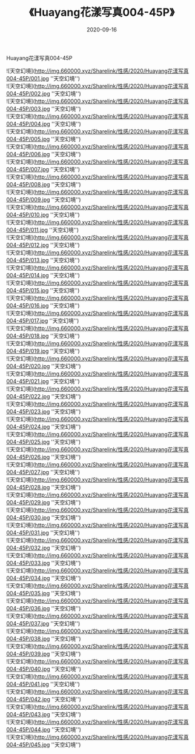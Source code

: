 ﻿---
layout: post
title:  《Huayang花漾写真004-45P》
date:   2020-09-16
img: http://img.660000.xyz/Sharelink/性感/2020/Huayang花漾写真004-45P/000.jpg
categories: [美女, 性感, 泳衣]
---

Huayang花漾写真004-45P



![天空幻境](http://img.660000.xyz/Sharelink/性感/2020/Huayang花漾写真004-45P/001.jpg ''天空幻境'') <br>
![天空幻境](http://img.660000.xyz/Sharelink/性感/2020/Huayang花漾写真004-45P/002.jpg ''天空幻境'') <br>
![天空幻境](http://img.660000.xyz/Sharelink/性感/2020/Huayang花漾写真004-45P/003.jpg ''天空幻境'') <br>
![天空幻境](http://img.660000.xyz/Sharelink/性感/2020/Huayang花漾写真004-45P/004.jpg ''天空幻境'') <br>
![天空幻境](http://img.660000.xyz/Sharelink/性感/2020/Huayang花漾写真004-45P/005.jpg ''天空幻境'') <br>
![天空幻境](http://img.660000.xyz/Sharelink/性感/2020/Huayang花漾写真004-45P/006.jpg ''天空幻境'') <br>
![天空幻境](http://img.660000.xyz/Sharelink/性感/2020/Huayang花漾写真004-45P/007.jpg ''天空幻境'') <br>
![天空幻境](http://img.660000.xyz/Sharelink/性感/2020/Huayang花漾写真004-45P/008.jpg ''天空幻境'') <br>
![天空幻境](http://img.660000.xyz/Sharelink/性感/2020/Huayang花漾写真004-45P/009.jpg ''天空幻境'') <br>
![天空幻境](http://img.660000.xyz/Sharelink/性感/2020/Huayang花漾写真004-45P/010.jpg ''天空幻境'') <br>
![天空幻境](http://img.660000.xyz/Sharelink/性感/2020/Huayang花漾写真004-45P/011.jpg ''天空幻境'') <br>
![天空幻境](http://img.660000.xyz/Sharelink/性感/2020/Huayang花漾写真004-45P/012.jpg ''天空幻境'') <br>
![天空幻境](http://img.660000.xyz/Sharelink/性感/2020/Huayang花漾写真004-45P/013.jpg ''天空幻境'') <br>
![天空幻境](http://img.660000.xyz/Sharelink/性感/2020/Huayang花漾写真004-45P/014.jpg ''天空幻境'') <br>
![天空幻境](http://img.660000.xyz/Sharelink/性感/2020/Huayang花漾写真004-45P/015.jpg ''天空幻境'') <br>
![天空幻境](http://img.660000.xyz/Sharelink/性感/2020/Huayang花漾写真004-45P/016.jpg ''天空幻境'') <br>
![天空幻境](http://img.660000.xyz/Sharelink/性感/2020/Huayang花漾写真004-45P/017.jpg ''天空幻境'') <br>
![天空幻境](http://img.660000.xyz/Sharelink/性感/2020/Huayang花漾写真004-45P/018.jpg ''天空幻境'') <br>
![天空幻境](http://img.660000.xyz/Sharelink/性感/2020/Huayang花漾写真004-45P/019.jpg ''天空幻境'') <br>
![天空幻境](http://img.660000.xyz/Sharelink/性感/2020/Huayang花漾写真004-45P/020.jpg ''天空幻境'') <br>
![天空幻境](http://img.660000.xyz/Sharelink/性感/2020/Huayang花漾写真004-45P/021.jpg ''天空幻境'') <br>
![天空幻境](http://img.660000.xyz/Sharelink/性感/2020/Huayang花漾写真004-45P/022.jpg ''天空幻境'') <br>
![天空幻境](http://img.660000.xyz/Sharelink/性感/2020/Huayang花漾写真004-45P/023.jpg ''天空幻境'') <br>
![天空幻境](http://img.660000.xyz/Sharelink/性感/2020/Huayang花漾写真004-45P/024.jpg ''天空幻境'') <br>
![天空幻境](http://img.660000.xyz/Sharelink/性感/2020/Huayang花漾写真004-45P/025.jpg ''天空幻境'') <br>
![天空幻境](http://img.660000.xyz/Sharelink/性感/2020/Huayang花漾写真004-45P/026.jpg ''天空幻境'') <br>
![天空幻境](http://img.660000.xyz/Sharelink/性感/2020/Huayang花漾写真004-45P/027.jpg ''天空幻境'') <br>
![天空幻境](http://img.660000.xyz/Sharelink/性感/2020/Huayang花漾写真004-45P/028.jpg ''天空幻境'') <br>
![天空幻境](http://img.660000.xyz/Sharelink/性感/2020/Huayang花漾写真004-45P/029.jpg ''天空幻境'') <br>
![天空幻境](http://img.660000.xyz/Sharelink/性感/2020/Huayang花漾写真004-45P/030.jpg ''天空幻境'') <br>
![天空幻境](http://img.660000.xyz/Sharelink/性感/2020/Huayang花漾写真004-45P/031.jpg ''天空幻境'') <br>
![天空幻境](http://img.660000.xyz/Sharelink/性感/2020/Huayang花漾写真004-45P/032.jpg ''天空幻境'') <br>
![天空幻境](http://img.660000.xyz/Sharelink/性感/2020/Huayang花漾写真004-45P/033.jpg ''天空幻境'') <br>
![天空幻境](http://img.660000.xyz/Sharelink/性感/2020/Huayang花漾写真004-45P/034.jpg ''天空幻境'') <br>
![天空幻境](http://img.660000.xyz/Sharelink/性感/2020/Huayang花漾写真004-45P/035.jpg ''天空幻境'') <br>
![天空幻境](http://img.660000.xyz/Sharelink/性感/2020/Huayang花漾写真004-45P/036.jpg ''天空幻境'') <br>
![天空幻境](http://img.660000.xyz/Sharelink/性感/2020/Huayang花漾写真004-45P/037.jpg ''天空幻境'') <br>
![天空幻境](http://img.660000.xyz/Sharelink/性感/2020/Huayang花漾写真004-45P/038.jpg ''天空幻境'') <br>
![天空幻境](http://img.660000.xyz/Sharelink/性感/2020/Huayang花漾写真004-45P/039.jpg ''天空幻境'') <br>
![天空幻境](http://img.660000.xyz/Sharelink/性感/2020/Huayang花漾写真004-45P/040.jpg ''天空幻境'') <br>
![天空幻境](http://img.660000.xyz/Sharelink/性感/2020/Huayang花漾写真004-45P/041.jpg ''天空幻境'') <br>
![天空幻境](http://img.660000.xyz/Sharelink/性感/2020/Huayang花漾写真004-45P/042.jpg ''天空幻境'') <br>
![天空幻境](http://img.660000.xyz/Sharelink/性感/2020/Huayang花漾写真004-45P/043.jpg ''天空幻境'') <br>
![天空幻境](http://img.660000.xyz/Sharelink/性感/2020/Huayang花漾写真004-45P/044.jpg ''天空幻境'') <br>
![天空幻境](http://img.660000.xyz/Sharelink/性感/2020/Huayang花漾写真004-45P/045.jpg ''天空幻境'') <br>
